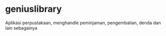# geniuslibrary
Aplikasi perpustakaan, menghandle peminjaman, pengembalian, denda dan lain sebagainya
